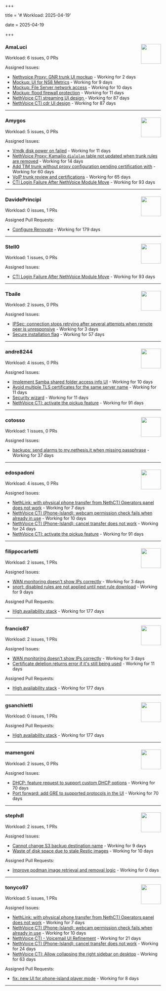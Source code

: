 +++

title = '# Workload: 2025-04-19'

date = 2025-04-19

+++

### AmaLuci <img src='https://avatars.githubusercontent.com/u/166636295?v=4&s=64' width='64' height='64' style='float:right;' /> ###
Workload: 6 issues, 0 PRs


Assigned Issues:
- [Nethvoice Proxy: GNR trunk UI mockup](https://github.com/NethServer/dev/issues/7411) - Working for 2 days
- [Mockup: UI for NS8 Metrics](https://github.com/NethServer/dev/issues/7395) - Working for 9 days
- [Mockup: File Server network access](https://github.com/NethServer/dev/issues/7389) - Working for 10 days
- [Mockup: flood firewall protection](https://github.com/NethServer/nethsecurity/issues/1160) - Working for 11 days
- [NethVoice CTI streaming UI design ](https://github.com/NethServer/dev/issues/7272) - Working for 87 days
- [NethVoice CTI cdr UI design](https://github.com/NethServer/dev/issues/7271) - Working for 87 days
---

### Amygos <img src='https://avatars.githubusercontent.com/u/510232?v=4&s=64' width='64' height='64' style='float:right;' /> ###
Workload: 5 issues, 0 PRs


Assigned Issues:
- [Vmdk disk power on failed](https://github.com/NethServer/dev/issues/7380) - Working for 11 days
- [NethVoice Proxy: Kamailio `dialplan` table not updated when trunk rules are removed](https://github.com/NethServer/dev/issues/7379) - Working for 14 days
- [Add TIM trunk without proxy configuration pending certification with](https://github.com/NethServer/dev/issues/7321) - Working for 60 days
- [VoIP trunk review and certifications](https://github.com/NethServer/dev/issues/7310) - Working for 65 days
- [CTI Login Failure After NethVoice Module Move](https://github.com/NethServer/dev/issues/7258) - Working for 93 days
---

### DavidePrincipi <img src='https://avatars.githubusercontent.com/u/2920838?v=4&s=64' width='64' height='64' style='float:right;' /> ###
Workload: 0 issues, 1 PRs


Assigned Pull Requests:
- [Configure Renovate](https://github.com/NethServer/ns8-passbolt/pull/1) - Working for 179 days
---

### Stell0 <img src='https://avatars.githubusercontent.com/u/4547897?v=4&s=64' width='64' height='64' style='float:right;' /> ###
Workload: 1 issues, 0 PRs


Assigned Issues:
- [CTI Login Failure After NethVoice Module Move](https://github.com/NethServer/dev/issues/7258) - Working for 93 days
---

### Tbaile <img src='https://avatars.githubusercontent.com/u/8052641?v=4&s=64' width='64' height='64' style='float:right;' /> ###
Workload: 2 issues, 0 PRs


Assigned Issues:
- [IPSec: connection stops retrying after several attempts when remote peer is unresponsive](https://github.com/NethServer/nethsecurity/issues/1179) - Working for 3 days
- [Secure installation flag](https://github.com/NethServer/nethsecurity/issues/1088) - Working for 57 days
---

### andre8244 <img src='https://avatars.githubusercontent.com/u/4612169?v=4&s=64' width='64' height='64' style='float:right;' /> ###
Workload: 4 issues, 0 PRs


Assigned Issues:
- [Implement Samba shared folder access info UI](https://github.com/NethServer/dev/issues/7394) - Working for 10 days
- [Avoid multiple TLS certificates for the same server name](https://github.com/NethServer/dev/issues/7383) - Working for 11 days
- [Security wizard](https://github.com/NethServer/nethsecurity/issues/1157) - Working for 11 days
- [NethVoice CTI: activate the pickup feature](https://github.com/NethServer/dev/issues/7262) - Working for 91 days
---

### cotosso <img src='https://avatars.githubusercontent.com/u/7226896?v=4&s=64' width='64' height='64' style='float:right;' /> ###
Workload: 1 issues, 0 PRs


Assigned Issues:
- [backups: send alarms to my.nethesis.it when missing passphrase](https://github.com/NethServer/nethsecurity/issues/1119) - Working for 37 days
---

### edospadoni <img src='https://avatars.githubusercontent.com/u/6152486?v=4&s=64' width='64' height='64' style='float:right;' /> ###
Workload: 4 issues, 0 PRs


Assigned Issues:
- [NethLink: with physical phone transfer from NethCTI Operators panel does not work](https://github.com/NethServer/dev/issues/7403) - Working for 7 days
- [NethVoice CTI (Phone-Island): webcam permission check fails when already in use](https://github.com/NethServer/dev/issues/7393) - Working for 10 days
- [NethVoice CTI (Phone-Island): cancel transfer does not work](https://github.com/NethServer/dev/issues/7358) - Working for 24 days
- [NethVoice CTI: activate the pickup feature](https://github.com/NethServer/dev/issues/7262) - Working for 91 days
---

### filippocarletti <img src='https://avatars.githubusercontent.com/u/106798?v=4&s=64' width='64' height='64' style='float:right;' /> ###
Workload: 2 issues, 1 PRs


Assigned Issues:
- [WAN monitoring doesn't show IPs correctly](https://github.com/NethServer/nethsecurity/issues/1175) - Working for 3 days
- [snort: disabled rules are not applied until next rule download](https://github.com/NethServer/nethsecurity/issues/1165) - Working for 9 days

Assigned Pull Requests:
- [High availability stack](https://github.com/NethServer/nethsecurity/pull/871) - Working for 177 days
---

### francio87 <img src='https://avatars.githubusercontent.com/u/42090061?v=4&s=64' width='64' height='64' style='float:right;' /> ###
Workload: 2 issues, 1 PRs


Assigned Issues:
- [WAN monitoring doesn't show IPs correctly](https://github.com/NethServer/nethsecurity/issues/1175) - Working for 3 days
- [Certificate deletion returns error if it's still being used](https://github.com/NethServer/nethsecurity/issues/1156) - Working for 11 days

Assigned Pull Requests:
- [High availability stack](https://github.com/NethServer/nethsecurity/pull/871) - Working for 177 days
---

### gsanchietti <img src='https://avatars.githubusercontent.com/u/804596?v=4&s=64' width='64' height='64' style='float:right;' /> ###
Workload: 0 issues, 1 PRs


Assigned Pull Requests:
- [High availability stack](https://github.com/NethServer/nethsecurity/pull/871) - Working for 177 days
---

### mamengoni <img src='https://avatars.githubusercontent.com/u/11334228?v=4&s=64' width='64' height='64' style='float:right;' /> ###
Workload: 2 issues, 0 PRs


Assigned Issues:
- [DHCP: feature request to support custom DHCP options](https://github.com/NethServer/nethsecurity/issues/1070) - Working for 70 days
- [Port forward: add GRE to supported protocols in the UI](https://github.com/NethServer/nethsecurity/issues/1069) - Working for 70 days
---

### stephdl <img src='https://avatars.githubusercontent.com/u/3164851?v=4&s=64' width='64' height='64' style='float:right;' /> ###
Workload: 2 issues, 1 PRs


Assigned Issues:
- [Cannot change S3 backup destination name](https://github.com/NethServer/dev/issues/7397) - Working for 9 days
- [Waste of disk space due to stale Restic images](https://github.com/NethServer/dev/issues/7391) - Working for 10 days

Assigned Pull Requests:
- [Improve podman image retrieval and removal logic](https://github.com/NethServer/ns8-core/pull/867) - Working for 0 days
---

### tonyco97 <img src='https://avatars.githubusercontent.com/u/36625268?v=4&s=64' width='64' height='64' style='float:right;' /> ###
Workload: 5 issues, 1 PRs


Assigned Issues:
- [NethLink: with physical phone transfer from NethCTI Operators panel does not work](https://github.com/NethServer/dev/issues/7403) - Working for 7 days
- [NethVoice CTI (Phone-Island): webcam permission check fails when already in use](https://github.com/NethServer/dev/issues/7393) - Working for 10 days
- [NethVoice CTI - Voicemail UI Refinement](https://github.com/NethServer/dev/issues/7368) - Working for 21 days
- [NethVoice CTI (Phone-Island): cancel transfer does not work](https://github.com/NethServer/dev/issues/7358) - Working for 24 days
- [NethVoice CTI: Allow collapsing the right sidebar on desktop](https://github.com/NethServer/dev/issues/7317) - Working for 63 days

Assigned Pull Requests:
- [fix: new UI for phone-island player mode](https://github.com/nethesis/phone-island/pull/93) - Working for 8 days
---

